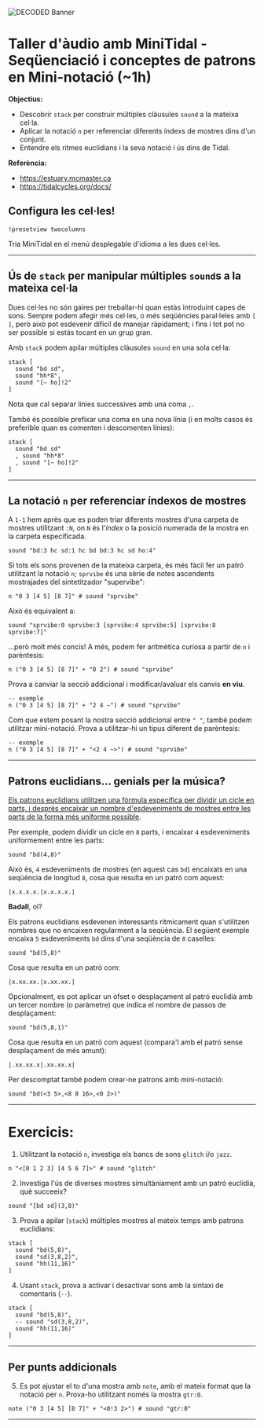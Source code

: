 ![DECODED Banner](images/banner_minitidal.png)

# Taller d'àudio amb MiniTidal - Seqüenciació i conceptes de patrons en Mini-notació (~1h)

**Objectius:**
 - Descobrir `stack` per construir múltiples clàusules `sound` a la mateixa cel·la.
 - Aplicar la notació `n` per referenciar diferents índexs de mostres dins d'un conjunt.
 - Entendre els ritmes euclidians i la seva notació i ús dins de Tidal.

**Referència:**
 - https://estuary.mcmaster.ca
 - https://tidalcycles.org/docs/

## Configura les cel·les!

```
!presetview twocolumns
```

Tria MiniTidal en el menú desplegable d'idioma a les dues cel·les.

---


## Ús de `stack` per manipular múltiples `sound`s a la mateixa cel·la

Dues cel·les no són gaires per treballar-hi quan estàs introduint capes de sons. Sempre podem afegir més cel·les, o més seqüències paral·leles amb `[` `]`, però això pot esdevenir difícil de manejar ràpidament; i fins i tot pot no ser possible si estàs tocant en un grup gran.

Amb `stack` podem apilar múltiples clàusules `sound` en una sola cel·la:

```
stack [
  sound "bd sd",
  sound "hh*8",
  sound "[~ ho]!2"
]
```

Nota que cal separar línies successives amb una coma `,`.

També és possible prefixar una coma en una nova línia (i en molts casos és preferible quan es comenten i descomenten línies):

```
stack [
  sound "bd sd"
  , sound "hh*8"
  , sound "[~ ho]!2"
]
```

---

## La notació `n` per referenciar índexos de mostres

A `1-1` hem après que es poden triar diferents mostres d'una carpeta de mostres utilitzant `:N`, on `N` és l'*índex* o la posició numerada de la mostra en la carpeta especificada.

```
sound "bd:3 hc sd:1 hc bd bd:3 hc sd ho:4"
```

Si tots els sons provenen de la mateixa carpeta, és més fàcil fer un patró utilitzant la notació `n`; `sprvibe` és una sèrie de notes ascendents mostrajades del sintetitzador "supervibe":

```
n "0 3 [4 5] [8 7]" # sound "sprvibe"
```

Això és equivalent a:
```
sound "sprvibe:0 sprvibe:3 [sprvibe:4 sprvibe:5] [sprvibe:8 sprvibe:7]"
```

...però molt més concís! A més, podem fer aritmètica curiosa a partir de `n` i parèntesis:
```
n ("0 3 [4 5] [8 7]" + "0 2") # sound "sprvibe"
```

Prova a canviar la secció addicional i modificar/avaluar els canvis **en viu**.
```
-- exemple
n ("0 3 [4 5] [8 7]" + "2 4 ~") # sound "sprvibe"
```

Com que estem posant la nostra secció addicional entre `" "`, també podem utilitzar mini-notació. Prova a utilitzar-hi un tipus diferent de parèntesis:
```
-- exemple
n ("0 3 [4 5] [8 7]" + "<2 4 ~>") # sound "sprvibe"
```
---

## Patrons euclidians... genials per la música?

[Els patrons euclidians utilitzen una fórmula específica per dividir un cicle en parts, i després encaixar un nombre d'esdeveniments de mostres entre les parts de la forma més uniforme possible](https://medium.com/code-music-noise/euclidean-rhythms-391d879494df).

Per exemple, podem dividir un cicle en `8` parts, i encaixar `4` esdeveniments uniformement entre les parts:
```
sound "bd(4,8)"
```

Això és, `4` esdeveniments de mostres (en aquest cas `bd`) encaixats en una seqüència de longitud `8`, cosa que resulta en un patró com aquest:
```
|x.x.x.x.|x.x.x.x.|
```
**Badall**, oi?

Els patrons euclidians esdevenen interessants rítmicament quan s'utilitzen nombres que no encaixen regularment a la seqüència. El següent exemple encaixa `5` esdeveniments `bd` dins d'una seqüència de `8` caselles:
```
sound "bd(5,8)"
```
Cosa que resulta en un patró com:
```
|x.xx.xx.|x.xx.xx.|
```

Opcionalment, es pot aplicar un òfset o desplaçament al patró euclidià amb un tercer nombre (o paràmetre) que indica el nombre de passos de desplaçament:
```
sound "bd(5,8,1)"
```

Cosa que resulta en un patró com aquest (compara'l amb el patró sense desplaçament de més amunt):
```
|.xx.xx.x|.xx.xx.x|
```

Per descomptat també podem crear-ne patrons amb mini-notació:
```
sound "bd(<3 5>,<8 8 16>,<0 2>)"
```

---

# Exercicis:

1. Utilitzant la notació `n`, investiga els bancs de sons `glitch` i/o `jazz`.
```
n "<[0 1 2 3] [4 5 6 7]>" # sound "glitch"
```

2. Investiga l'ús de diverses mostres simultàniament amb un patró euclidià, què succeeix?
```
sound "[bd sd](3,8)"
```

3. Prova a apilar (`stack`) múltiples mostres al mateix temps amb patrons euclidians:
```
stack [
  sound "bd(5,8)",
  sound "sd(3,8,2)",
  sound "hh(11,16)"
]
```

4. Usant `stack`, prova a activar i desactivar sons amb la sintaxi de comentaris (`--`).

```
stack [
  sound "bd(5,8)",
  -- sound "sd(3,8,2)",
  sound "hh(11,16)"
]
```
---

## Per punts addicionals

5. Es pot ajustar el to d'una mostra amb `note`, amb el mateix format que la notació per `n`. Prova-ho utilitzant només la mostra `gtr:0`.
```
note ("0 3 [4 5] [8 7]" + "<0!3 2>") # sound "gtr:0"
```

---
